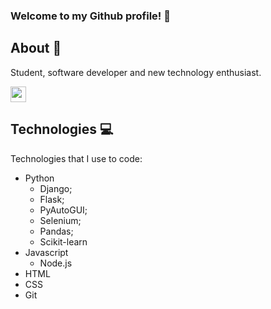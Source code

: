 ### Welcome to my Github profile! 👋

<!--
**joaopaulo02/joaopaulo02** is a ✨ _special_ ✨ repository because its `README.md` (this file) appears on your GitHub profile.

Here are some ideas to get you started:

- 🔭 I’m currently working on ...
- 🌱 I’m currently learning ...
- 👯 I’m looking to collaborate on ...
- 🤔 I’m looking for help with ...
- 💬 Ask me about ...
- 📫 How to reach me: ...
- 😄 Pronouns: ...
- ⚡ Fun fact: ...
-->

## About 📘

Student, software developer and new technology enthusiast.

[<img src="https://cdn-icons-png.flaticon.com/512/174/174857.png" width="25"/>](https://www.linkedin.com/in/joao-paulo-nobrega/)

## Technologies 💻

Technologies that I use to code:

* Python
  - Django;
  - Flask;
  - PyAutoGUI;
  - Selenium;
  - Pandas;
  - Scikit-learn
* Javascript
  - Node.js  
* HTML
* CSS
* Git

